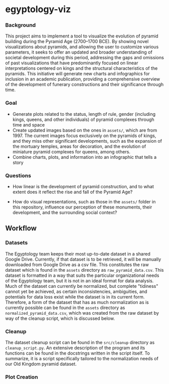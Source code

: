 # egyptology-viz
### Background
This project aims to implement a tool to visualize the evolution of pyramid building during the Pyramid Age (2700–1700 BCE). By showing novel visualizations about pyramids, and allowing the user to customize various parameters, it seeks to offer an updated and broader understanding of societal development during this period, addressing the gaps and omissions of past visualizations that have predominantly focused on linear interpretations centered on kings and the structural characteristics of the pyramids. This initiative will generate new charts and infographics for inclusion in an academic publication, providing a comprehensive overview of the development of funerary constructions and their significance through time.

### Goal
- Generate plots related to the status, length of rule, gender (including kings, queens, and other individuals) of pyramid complexes through time and space
- Create updated images based on the ones in `assets/`, which are from 1997. The current images focus exclusively on the pyramids of kings, and they miss other significant developments, such as the expansion of the mortuary temples, areas for decoration, and the evolution of miniature pyramid complexes for queens, among others.
- Combine charts, plots, and information into an infographic that tells a story

### Questions

- How linear is the development of pyramid construction, and to what extent does it reflect the rise and fall of the Pyramid Age?

- How do visual representations, such as those in the `assets/` folder in this repository, influence our perception of these monuments, their development, and the surrounding social context?

## Workflow

### Datasets
The Egyptology team keeps their most up-to-date dataset in a shared Google Drive. Currently, if that dataset is to be retrieved, it will be manually downloaded from Google Drive as a csv file. This constitutes the raw dataset which is found in the ``assets`` directory as ``raw_pyramid_data.csv``. This dataset is formatted in a way that suits the particular organizational needs of the Egyptology team, but it is not in an ideal format for data analysis. Much of the dataset can currently be normalized, but complete "tidiness" cannot yet be achieved, as certain inconsistencies, ambiguities, and potentials for data loss exist while the dataset is in its current form. Therefore, a form of the dataset that has as much normalization as is currently possible can be found in the ``assets`` directory as ``normalized_pyramid_data.csv``, which was created from the raw dataset by way of the cleanup script, which is discussed below.

### Cleanup
The dataset cleanup script can be found in the ``src/cleanup`` directory as ``cleanup_script.py``. An extensive description of the program and its functions can be found in the docstrings written in the script itself. To summarize, it is a script specifically tailored to the normalization needs of our Old Kingdom pyramid dataset. 

### Plot Creation
